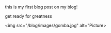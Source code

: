 this is my first blog post on my blog!

get ready for greatness

<img src="/blog/images/gomba.jpg" alt="Picture>